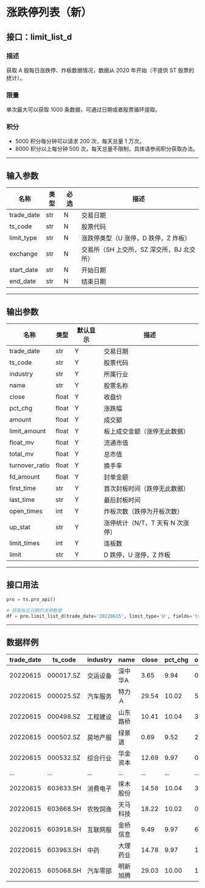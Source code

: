 # 涨跌停列表（新）

## 接口：limit_list_d

### 描述
获取 A 股每日涨跌停、炸板数据情况，数据从 2020 年开始（不提供 ST 股票的统计）。

### 限量
单次最大可以获取 1000 条数据，可通过日期或者股票循环提取。

### 积分
- 5000 积分每分钟可以请求 200 次，每天总量 1 万次。
- 8000 积分以上每分钟 500 次，每天总量不限制，具体请参阅积分获取办法。

---

## 输入参数

| 名称        | 类型 | 必选 | 描述 |
|------------|------|------|------|
| trade_date | str  | N    | 交易日期 |
| ts_code    | str  | N    | 股票代码 |
| limit_type | str  | N    | 涨跌停类型（U 涨停，D 跌停，Z 炸板） |
| exchange   | str  | N    | 交易所（SH 上交所，SZ 深交所，BJ 北交所） |
| start_date | str  | N    | 开始日期 |
| end_date   | str  | N    | 结束日期 |

---

## 输出参数

| 名称            | 类型  | 默认显示 | 描述 |
|----------------|------|--------|------|
| trade_date     | str  | Y      | 交易日期 |
| ts_code        | str  | Y      | 股票代码 |
| industry       | str  | Y      | 所属行业 |
| name           | str  | Y      | 股票名称 |
| close          | float | Y      | 收盘价 |
| pct_chg        | float | Y      | 涨跌幅 |
| amount         | float | Y      | 成交额 |
| limit_amount   | float | Y      | 板上成交金额（涨停无此数据） |
| float_mv       | float | Y      | 流通市值 |
| total_mv       | float | Y      | 总市值 |
| turnover_ratio | float | Y      | 换手率 |
| fd_amount      | float | Y      | 封单金额 |
| first_time     | str  | Y      | 首次封板时间（跌停无此数据） |
| last_time      | str  | Y      | 最后封板时间 |
| open_times     | int  | Y      | 炸板次数（跌停为开板次数） |
| up_stat        | str  | Y      | 涨停统计（N/T，T 天有 N 次涨停） |
| limit_times    | int  | Y      | 连板数 |
| limit          | str  | Y      | D 跌停，U 涨停，Z 炸板 |

---

## 接口用法

```python
pro = ts.pro_api()

# 获取指定日期的涨停数据
df = pro.limit_list_d(trade_date='20220615', limit_type='U', fields='ts_code,trade_date,industry,name,close,pct_chg,open_times,up_stat,limit_times')
```

---

## 数据样例

| trade_date | ts_code   | industry | name   | close | pct_chg | open_times | up_stat | limit_times |
|------------|----------|----------|--------|-------|---------|------------|---------|-------------|
| 20220615   | 000017.SZ | 交运设备 | 深中华A | 3.65  | 9.94    | 0          | 1/1     | 1           |
| 20220615   | 000025.SZ | 汽车服务 | 特力Ａ  | 29.54 | 10.02   | 5          | 12/23   | 1           |
| 20220615   | 000498.SZ | 工程建设 | 山东路桥 | 10.41 | 10.04   | 3          | 1/1     | 1           |
| 20220615   | 000502.SZ | 房地产服 | 绿景退  | 0.69  | 9.52    | 2          | 3/3     | 3           |
| 20220615   | 000532.SZ | 综合行业 | 华金资本 | 12.69 | 9.97    | 0          | 1/1     | 1           |
| ...        | ...      | ...      | ...    | ...   | ...     | ...        | ...     | ...         |
| 20220615   | 603633.SH | 消费电子 | 徕木股份 | 14.58 | 10.04   | 3          | 2/4     | 1           |
| 20220615   | 603668.SH | 农牧饲渔 | 天马科技 | 18.22 | 10.02   | 0          | 2/2     | 2           |
| 20220615   | 603918.SH | 互联网服 | 金桥信息 | 9.49  | 9.97    | 6          | 1/1     | 1           |
| 20220615   | 603963.SH | 中药     | 大理药业 | 14.78 | 9.97    | 1          | 1/1     | 1           |
| 20220615   | 605068.SH | 汽车零部 | 明新旭腾 | 29.03 | 10.00   | 1          | 2/2     | 2           |
